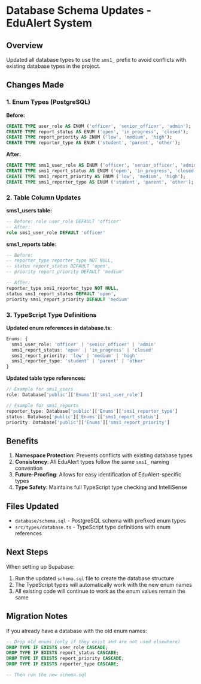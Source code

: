 # Database Schema Updates - EduAlert System

## Overview
Updated all database types to use the `sms1_` prefix to avoid conflicts with existing database types in the project.

## Changes Made

### 1. Enum Types (PostgreSQL)
**Before:**
```sql
CREATE TYPE user_role AS ENUM ('officer', 'senior_officer', 'admin');
CREATE TYPE report_status AS ENUM ('open', 'in_progress', 'closed');
CREATE TYPE report_priority AS ENUM ('low', 'medium', 'high');
CREATE TYPE reporter_type AS ENUM ('student', 'parent', 'other');
```

**After:**
```sql
CREATE TYPE sms1_user_role AS ENUM ('officer', 'senior_officer', 'admin');
CREATE TYPE sms1_report_status AS ENUM ('open', 'in_progress', 'closed');
CREATE TYPE sms1_report_priority AS ENUM ('low', 'medium', 'high');
CREATE TYPE sms1_reporter_type AS ENUM ('student', 'parent', 'other');
```

### 2. Table Column Updates

**sms1_users table:**
```sql
-- Before: role user_role DEFAULT 'officer'
-- After:
role sms1_user_role DEFAULT 'officer'
```

**sms1_reports table:**
```sql
-- Before: 
-- reporter_type reporter_type NOT NULL,
-- status report_status DEFAULT 'open',
-- priority report_priority DEFAULT 'medium'

-- After:
reporter_type sms1_reporter_type NOT NULL,
status sms1_report_status DEFAULT 'open',
priority sms1_report_priority DEFAULT 'medium'
```

### 3. TypeScript Type Definitions

**Updated enum references in database.ts:**
```typescript
Enums: {
  sms1_user_role: 'officer' | 'senior_officer' | 'admin'
  sms1_report_status: 'open' | 'in_progress' | 'closed'  
  sms1_report_priority: 'low' | 'medium' | 'high'
  sms1_reporter_type: 'student' | 'parent' | 'other'
}
```

**Updated table type references:**
```typescript
// Example for sms1_users
role: Database['public']['Enums']['sms1_user_role']

// Example for sms1_reports  
reporter_type: Database['public']['Enums']['sms1_reporter_type']
status: Database['public']['Enums']['sms1_report_status'] 
priority: Database['public']['Enums']['sms1_report_priority']
```

## Benefits

1. **Namespace Protection**: Prevents conflicts with existing database types
2. **Consistency**: All EduAlert types follow the same `sms1_` naming convention  
3. **Future-Proofing**: Allows for easy identification of EduAlert-specific types
4. **Type Safety**: Maintains full TypeScript type checking and IntelliSense

## Files Updated

- `database/schema.sql` - PostgreSQL schema with prefixed enum types
- `src/types/database.ts` - TypeScript type definitions with enum references

## Next Steps

When setting up Supabase:
1. Run the updated `schema.sql` file to create the database structure
2. The TypeScript types will automatically work with the new enum names
3. All existing code will continue to work as the enum values remain the same

## Migration Notes

If you already have a database with the old enum names:
```sql
-- Drop old enums (only if they exist and are not used elsewhere)
DROP TYPE IF EXISTS user_role CASCADE;
DROP TYPE IF EXISTS report_status CASCADE; 
DROP TYPE IF EXISTS report_priority CASCADE;
DROP TYPE IF EXISTS reporter_type CASCADE;

-- Then run the new schema.sql
```